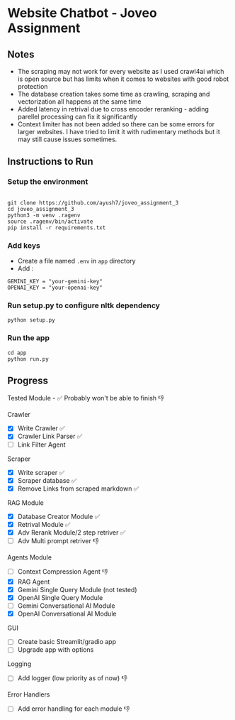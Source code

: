 # Website Chatbot - Joveo Assignment 

## Notes

- The scraping may not work for every website as I used crawl4ai which is open source but has limits when it comes to websites with good robot protection
- The database creation takes some time as crawling, scraping and vectorization all happens at the same time
- Added latency in retrival due to cross encoder reranking - adding parellel processing can fix it significantly 
- Context limiter has not been added so there can be some errors for larger websites. I have tried to limit it with rudimentary methods but it may still cause issues sometimes. 



## Instructions to Run 

### Setup the environment

```

git clone https://github.com/ayush7/joveo_assignment_3
cd joveo_assignment_3
python3 -m venv .ragenv
source .ragenv/bin/activate
pip install -r requirements.txt
```

### Add keys

- Create a file named `.env` in `app` directory 
- Add :
```
GEMINI_KEY = "your-gemini-key"
OPENAI_KEY = "your-openai-key"
```

### Run setup.py to configure nltk dependency

```
python setup.py
```

### Run the app
```
cd app
python run.py
``` 

## Progress <br>

Tested Module - :white_check_mark:
Probably won't be able to finish :thumbsdown: 

Crawler
- [x] Write Crawler :white_check_mark:
- [x] Crawler Link Parser :white_check_mark:
- [ ] Link Filter Agent

Scraper
- [x] Write scraper :white_check_mark:
- [x] Scraper database :white_check_mark:
- [x] Remove Links from scraped markdown :white_check_mark:

RAG Module
- [x] Database Creator Module :white_check_mark:
- [x] Retrival Module :white_check_mark:
- [x] Adv Rerank Module/2 step retriver :white_check_mark:
- [ ] Adv Multi prompt retriver :thumbsdown:

Agents Module
- [ ] Context Compression Agent :thumbsdown:
- [x] RAG Agent
- [x] Gemini Single Query Module (not tested)
- [x] OpenAI Single Query Module 
- [ ] Gemini Conversational AI Module 
- [x] OpenAI Conversational AI Module 

GUI
- [ ] Create basic Streamlit/gradio app
- [ ] Upgrade app with options

Logging 
- [ ] Add logger (low priority as of now) :thumbsdown:

Error Handlers
- [ ] Add error handling for each module :thumbsdown:

